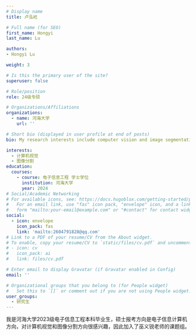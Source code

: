 ```yaml
---
# Display name
title: 卢泓屹

# Full name (for SEO)
first_name: Hongyi
last_name: Lu

authors:
- Hongyi Lu

weight: 3

# Is this the primary user of the site?
superuser: false

# Role/position
role: 24级专硕

# Organizations/Affiliations
organizations:
  - name: 河海大学
    url: ''

# Short bio (displayed in user profile at end of posts)
bio: My research interests include computer vision and image segmentation.

interests:
  - 计算机视觉
  - 图像分割
education:
  courses:
    - course: 电子信息工程 学士学位
      institution: 河海大学
      year: 2024
# Social/Academic Networking
# For available icons, see: https://docs.hugoblox.com/getting-started/page-builder/#icons
#   For an email link, use "fas" icon pack, "envelope" icon, and a link in the
#   form "mailto:your-email@example.com" or "#contact" for contact widget.
social:
  - icon: envelope
    icon_pack: fas
    link: 'mailto:2604791828@qq.com'
# Link to a PDF of your resume/CV from the About widget.
# To enable, copy your resume/CV to `static/files/cv.pdf` and uncomment the lines below.
# - icon: cv
#   icon_pack: ai
#   link: files/cv.pdf

# Enter email to display Gravatar (if Gravatar enabled in Config)
email: ''

# Organizational groups that you belong to (for People widget)
#   Set this to `[]` or comment out if you are not using People widget.
user_groups:
  - 研究生
---
```


我是河海大学2023级电子信息工程本科毕业生，硕士报考方向是电子信息计算机方向，对计算机视觉和图像分割方向很感兴趣，因此加入了巫义锐老师的课题组。